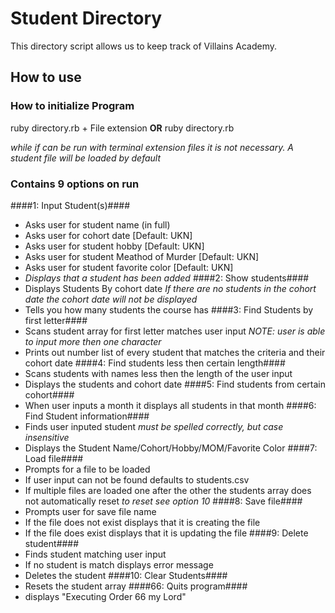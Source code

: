 # Student Directory #

This directory script allows us to keep track of Villains Academy.

## How to use ##

### How to initialize Program ###
ruby directory.rb + File extension **OR** ruby directory.rb

*while if can be run with terminal extension files it is not necessary. A student file will be loaded by default*

### Contains 9 options on run ###

####1: Input Student(s)####
  - Asks user for student name (in full)
  - Asks user for cohort date  [Default: UKN]
  - Asks user for student hobby [Default: UKN]
  - Asks user for student Meathod of Murder [Default: UKN]
  - Asks user for student favorite color [Default: UKN]
  - *Displays that a student has been added*
####2: Show students####
  - Displays Students By cohort date
    *If there are no students in the cohort date the cohort date will not be displayed*
  - Tells you how many students the course has
####3: Find Students by first letter####
  - Scans student array for first letter matches user input *NOTE: user is able to input more then one character*
  - Prints out number list of every student that matches the criteria and their cohort date
####4: Find students less then certain length####
  - Scans students with names less then the length of the user input
  - Displays the students and cohort date
####5: Find students from certain cohort####
  - When user inputs a month it displays all students in that month
####6: Find Student information####
  - Finds user inputed student *must be spelled correctly, but case insensitive*
  - Displays the Student Name/Cohort/Hobby/MOM/Favorite Color
####7: Load file####
  - Prompts for a file to be loaded
  - If user input can not be found defaults to students.csv
  - If multiple files are loaded one after the other the students array does not automatically reset *to reset see option 10*
####8: Save file####
  - Prompts user for save file name
  - If the file does not exist displays that it is creating the file
  - If the file does exist displays that it is updating the file
####9: Delete student####
  - Finds student matching user input
  - If no student is match displays error message
  - Deletes the student
####10: Clear Students####
  - Resets the student array
####66: Quits program####
  - displays "Executing Order 66 my Lord"
